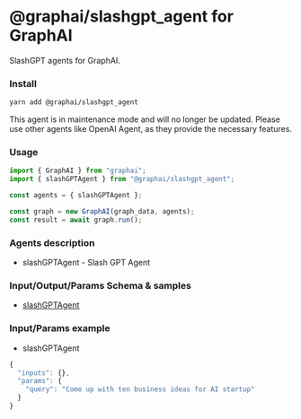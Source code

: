 
# @graphai/slashgpt_agent for GraphAI

SlashGPT agents for GraphAI.

### Install

```sh
yarn add @graphai/slashgpt_agent
```

This agent is in maintenance mode and will no longer be updated.
Please use other agents like OpenAI Agent, as they provide the necessary features.

### Usage

```typescript
import { GraphAI } from "graphai";
import { slashGPTAgent } from "@graphai/slashgpt_agent";

const agents = { slashGPTAgent };

const graph = new GraphAI(graph_data, agents);
const result = await graph.run();
```

### Agents description
- slashGPTAgent - Slash GPT Agent

### Input/Output/Params Schema & samples
 - [slashGPTAgent](https://github.com/receptron/graphai/blob/main/docs/agentDocs/llm/slashGPTAgent.md)

### Input/Params example
 - slashGPTAgent



```typescript
{
  "inputs": {},
  "params": {
    "query": "Come up with ten business ideas for AI startup"
  }
}
```










